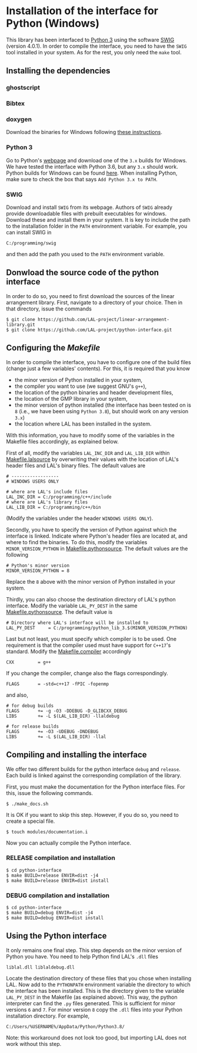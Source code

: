 # Installation of the interface for Python (Windows)

This library has been interfaced to [Python 3](https://www.python.org/) using the software [SWIG](http://www.swig.org/) (version 4.0.1). In order to compile the interface, you need to have the `SWIG` tool installed in your system. As for the rest, you only need the `make` tool.

## Installing the dependencies

### ghostscript

### Bibtex

### doxygen

Download the binaries for Windows following [these instructions](https://www.doxygen.nl/download.html).

### Python 3

Go to Python's [webpage](https://www.python.org/) and download one of the `3.x` builds for Windows. We have tested the interface with Python 3.6, but any `3.x` should work. Python builds for Windows can be found [here](https://www.python.org/downloads/windows/). When installing Python, make sure to check the box that says `Add Python 3.x to PATH`.

### SWIG

Download and install `SWIG` from its webpage. Authors of `SWIG` already provide downloadable files with prebuilt executables for windows. Download these and install them in your system. It is key to include the path to the installation folder in the `PATH` environment variable. For example, you can install SWIG in

	C:/programming/swig

and then add the path you used to the `PATH` environment variable.

## Donwload the source code of the python interface

In order to do so, you need to first download the sources of the linear arrangement library. First, navigate to a directory of your choice. Then in that directory, issue the commands

	$ git clone https://github.com/LAL-project/linear-arrangement-library.git
	$ git clone https://github.com/LAL-project/python-interface.git

## Configuring the _Makefile_

In order to compile the interface, you have to configure one of the build files (change just a few variables' contents). For this, it is required that you know

- the minor version of Python installed in your system,
- the compiler you want to use (we suggest GNU's `g++`),
- the location of the python binaries and header development files,
- the location of the GMP library in your system,
- the minor version of python installed (the interface has been tested on is `8` (i.e., we have been using `Python 3.8`), but should work on any version `3.x`)
- the location where LAL has been installed in the system.
	
With this information, you have to modify some of the variables in the Makefile files accordingly, as explained below.

First of all, modify the variables `LAL_INC_DIR` and `LAL_LIB_DIR` within [Makefile.lalsource](https://github.com/LAL-project/python-interface/blob/main/Makefile.lalsource) by overwriting their values with the location of LAL's header files and LAL's binary files. The default values are
	
	# ------------------
	# WINDOWS USERS ONLY
	
	# where are LAL's include files
	LAL_INC_DIR = C:/programming/c++/include
	# where are LAL's library files
	LAL_LIB_DIR = C:/programming/c++/bin

(Modify the variables under the header `WINDOWS USERS ONLY`).

Secondly, you have to specify the version of Python against which the interface is linked. Indicate where Python's header files are located at, and where to find the binaries. To do this, modify the variables `MINOR_VERSION_PYTHON` in [Makefile.pythonsource](https://github.com/LAL-project/python-interface/blob/main/Makefile.pythonsource). The default values are the following

	# Python's minor version
	MINOR_VERSION_PYTHON = 8

Replace the `8` above with the minor version of Python installed in your system.

Thirdly, you can also choose the destination directory of LAL's python interface. Modify the variable `LAL_PY_DEST` in the same [Makefile.pythonsource](https://github.com/LAL-project/python-interface/blob/main/Makefile.pythonsource). The default value is

	# Directory where LAL's interface will be installed to
	LAL_PY_DEST		= C:/programming/python_lib_3.$(MINOR_VERSION_PYTHON)

Last but not least, you must specify which compiler is to be used. One requirement is that the compiler used must have support for `C++17`'s standard. Modify the [Makefile.compiler](https://github.com/LAL-project/python-interface/blob/main/Makefile.compiler) accordingly

	CXX			= g++

If you change the compiler, change also the flags correspondingly.

	FLAGS		= -std=c++17 -fPIC -fopenmp

and also,

	# for debug builds
	FLAGS		+= -g -O3 -DDEBUG -D_GLIBCXX_DEBUG
	LIBS		+= -L $(LAL_LIB_DIR) -llaldebug

	# for release builds
	FLAGS		+= -O3 -UDEBUG -DNDEBUG
	LIBS		+= -L $(LAL_LIB_DIR) -llal

## Compiling and installing the interface

We offer two different builds for the python interface `debug` and `release`. Each build is linked against the corresponding compilation of the library.

First, you must make the documentation for the Python interface files. For this, issue the following commands.

	$ ./make_docs.sh

It is OK if you want to skip this step. However, if you do so, you need to create a special file.

	$ touch modules/documentation.i

Now you can actually compile the Python interface.

### RELEASE compilation and installation

	$ cd python-interface
	$ make BUILD=release ENVIR=dist -j4
	$ make BUILD=release ENVIR=dist install

### DEBUG compilation and installation

	$ cd python-interface
	$ make BUILD=debug ENVIR=dist -j4
	$ make BUILD=debug ENVIR=dist install

## Using the Python interface

It only remains one final step. This step depends on the minor version of Python you have. You need to help Python find LAL's `.dll` files

	liblal.dll liblaldebug.dll

Locate the destination directory of these files that you chose when installing LAL. Now add to the `PYTHONPATH` environment variable the directory to which the interface has been installed. This is the directory given to the variable `LAL_PY_DEST` in the Makefile (as explained above). This way, the python interpreter can find the `.py` files generated. This is sufficient for minor versions `6` and `7`. For minor version `8` copy the `.dll` files into your Python installation directory. For example,

	C:/Users/%USERNAME%/AppData/Python/Python3.8/

Note: this workaround does not look too good, but importing LAL does not work without this step.
